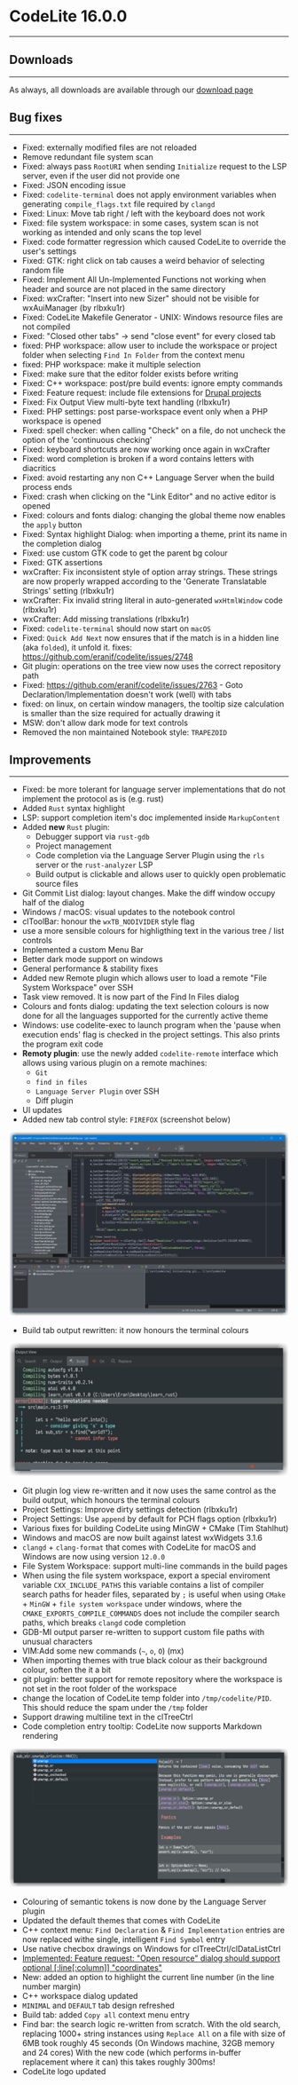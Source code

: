 # CodeLite 16.0.0
---

## Downloads
---

As always, all downloads are available through our [download page][1]

## Bug fixes
---

- Fixed: externally modified files are not reloaded
- Remove redundant file system scan
- Fixed: always pass `RootURI` when sending `Initialize` request to the LSP server, even if the user did not provide one
- Fixed: JSON encoding issue
- Fixed: `codelite-terminal` does not apply environment variables when generating `compile_flags.txt` file required by `clangd`
- Fixed: Linux: Move tab right / left with the keyboard does not work
- Fixed: file system workspace: in some cases, system scan is not working as intended and only scans the top level
- Fixed: code formatter regression which caused CodeLite to override the user's settings
- Fixed: GTK: right click on tab causes a weird behavior of selecting random file
- Fixed: Implement All Un-Implemented Functions not working when header and source are not placed in the same directory
- Fixed: wxCrafter: "Insert into new Sizer" should not be visible for wxAuiManager (by rlbxku1r)
- Fixed: CodeLite Makefile Generator - UNIX: Windows resource files are not compiled
- Fixed: "Closed other tabs" -> send "close event" for every closed tab
- fixed: PHP workspace: allow user to include the workspace or project folder when selecting `Find In Folder` from the context menu
- fixed: PHP workspace: make it multiple selection
- Fixed: make sure that the editor folder exists before writing
- Fixed: C++ workspace: post/pre build events: ignore empty commands
- Fixed: Feature request: include file extensions for [Drupal projects][2]
- Fixed: Fix Output View multi-byte text handling (rlbxku1r)
- Fixed: PHP settings: post parse-workspace event only when a PHP workspace is opened
- Fixed: spell checker: when calling "Check" on a file, do not uncheck the option of the 'continuous checking'
- Fixed: keyboard shortcuts are now working once again in wxCrafter
- Fixed: word completion is broken if a word contains letters with diacritics
- Fixed: avoid restarting any non C++ Language Server when the build process ends
- Fixed: crash when clicking on the "Link Editor" and no active editor is opened
- Fixed: colours and fonts dialog: changing the global theme now enables the `apply` button
- Fixed: Syntax highlight Dialog: when importing a theme, print its name in the completion dialog
- Fixed: use custom GTK code to get the parent bg colour
- Fixed: GTK assertions
- wxCrafter: Fix inconsistent style of option array strings. These strings are now properly wrapped according to the 'Generate Translatable Strings' setting (rlbxku1r)
- wxCrafter: Fix invalid string literal in auto-generated `wxHtmlWindow` code (rlbxku1r)
- wxCrafter: Add missing translations (rlbxku1r)
- Fixed: `codelite-terminal` should now start on `macOS`
- Fixed: `Quick Add Next` now ensures that if the match is in a hidden line (aka `folded`), it unfold it. fixes: https://github.com/eranif/codelite/issues/2748
- Git plugin: operations on the tree view now uses the correct repository path
- Fixed: https://github.com/eranif/codelite/issues/2763 - Goto Declaration/Implementation doesn't work (well) with tabs
- fixed: on linux, on certain window managers, the tooltip size calculation is smaller than the size required for actually drawing it
- MSW: don't allow dark mode for text controls
- Removed the non maintained Notebook style: `TRAPEZOID`

## Improvements
---

- Fixed: be more tolerant for language server implementations that do not implement the protocol as is (e.g. rust)
- Added `Rust` syntax highlight
- LSP: support completion item's doc implemented inside `MarkupContent`
- Added **new** `Rust` plugin:
    - Debugger support via `rust-gdb`
    - Project management
    - Code completion via the Language Server Plugin using the `rls` server or the `rust-analyzer` LSP
    - Build output is clickable and allows user to quickly open problematic source files
- Git Commit List dialog: layout changes. Make the diff window occupy half of the dialog
- Windows / macOS: visual updates to the notebook control
- clToolBar: honour the `wxTB_NODIVIDER` style flag
- use a more sensible colours for highligthing text in the various tree / list controls
- Implemented a custom Menu Bar
- Better dark mode support on windows
- General performance & stability fixes
- Added new Remote plugin which allows user to load a remote "File System Workspace" over SSH
- Task view removed. It is now part of the Find In Files dialog
- Colours and fonts dialog: updating the text selection colours is now done for all the languages supported for the currently active theme
- Windows: use codelite-exec to launch program when the 'pause when execution ends' flag is checked in the project settings. This also prints the program exit code
- **Remoty plugin**: use the newly added `codelite-remote` interface which allows using various plugin on a remote machines:
    - `Git`
    - `find in files` 
    - `Language Server Plugin` over SSH
    - Diff plugin
- UI updates
- Added new tab control style: `FIREFOX` (screenshot below)

![codelite-dark](images/16/cl-dark-16.png)

- Build tab output rewritten: it now honours the terminal colours

![coloured-output](images/16/coloured-build.png)

- Git plugin log view re-written and it now uses the same control as the build output, which honours the terminal colours
- Project Settings: Improve dirty settings detection (rlbxku1r)
- Project Settings: Use `append` by default for PCH flags option (rlbxku1r)
- Various fixes for building CodeLite using MinGW + CMake (Tim Stahlhut)
- Windows and macOS are now built against latest wxWidgets 3.1.6
- `clangd` + `clang-format` that comes with CodeLite for macOS and Windows are now using version `12.0.0`
- File System Workspace: support multi-line commands in the build pages
- When using the file system workspace, export a special enviroment variable `CXX_INCLUDE_PATHS` this variable contains a list of compiler search paths for header files, separated by `;` is useful when using `CMake` + `MinGW` + `file system workspace` under windows, where the `CMAKE_EXPORTS_COMPILE_COMMANDS` does not include the compiler search paths, which breaks `clangd` code completion
- GDB-MI output parser re-written to support custom file paths with unusual characters
- VIM:Add some new commands (`~`, `o`, `O`) (mx)
- When importing themes with true black colour as their background colour, soften the it a bit
- git plugin: better support for remote repository where the workspace is not set in the root folder of the workspace
- change the location of CodeLite temp folder into `/tmp/codelite/PID`. This should reduce the spam under the `/tmp` folder
- Support drawing multiline text in the clTreeCtrl
- Code completion entry tooltip: CodeLite now supports Markdown rendering

![codelite-coloured-tip](images/16/coloured-tip.png)

- Colouring of semantic tokens is now done by the Language Server plugin
- Updated the default themes that comes with CodeLite
- C++ context menu: `Find Declaration` & `Find Implementation` entries are now replaced withe single, intelligent `Find Symbol` entry
- Use native checbox drawings on Windows for clTreeCtrl/clDataListCtrl
- [Implemented: Feature request: "Open resource" dialog should support optional [:line[:column]] "coordinates"][3]
- New: added an option to highlight the current line number (in the line number margin)
- C++ workspace dialog updated
- `MINIMAL` and `DEFAULT` tab design refreshed
- Build tab: added `Copy all` context menu entry
- Find bar: the search logic re-written from scratch. With the old search, replacing 1000+ string instances using `Replace All` on a file with size of 6MB took roughly 45 seconds (On Windows machine, 32GB memory and 24 cores)    With the new code (which performs in-buffer replacement where it can) this takes roughly 300ms!
- CodeLite logo updated

[1]: https://downloads.codelite.org
[2]: https://github.com/eranif/codelite/issues/2704
[3]: https://github.com/eranif/codelite/issues/2563